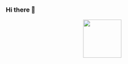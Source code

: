 ### Hi there 👋
<div id="header" align="center">
  <img src="https://media3.giphy.com/media/26tn33aiTi1jkl6H6/giphy.gif" width="100"/>
</div>
